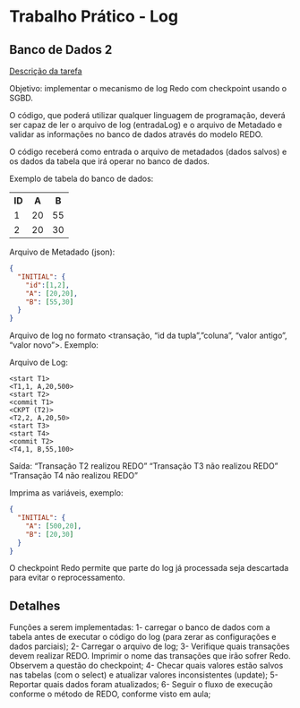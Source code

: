 # Trabalho Prático - Log
## Banco de Dados 2

[Descrição da tarefa](https://docs.google.com/document/d/12ExZiKP9j_zXwnjbZfGA74m5fSXff2ErAOLCdfs0ye0/edit)

Objetivo: implementar o mecanismo de log Redo com checkpoint usando o SGBD.

O código, que poderá utilizar qualquer linguagem de programação, deverá ser capaz de ler o arquivo de log (entradaLog) e o arquivo de Metadado e validar as informações no banco de dados através do modelo REDO.

O código receberá como entrada o arquivo de metadados (dados salvos) e os dados da tabela que irá operar no banco de dados.

Exemplo de tabela do banco de dados:

<table>
  <tr>
    <th>ID</th>
    <th>A</th>
    <th>B</th>
  </tr>
  <tr>
    <td>1</td>
    <td>20</td>
    <td>55</td>
  </tr>
  <tr>
    <td>2</td>
    <td>20</td>
    <td>30</td>
  </tr>
</table>

Arquivo de Metadado (json):
```json
{
  "INITIAL": {
    "id":[1,2],
    "A": [20,20],
    "B": [55,30]
  }
}
```

Arquivo de log no formato <transação, “id da tupla”,”coluna”, “valor antigo”, “valor novo”>. Exemplo:

Arquivo de Log:

```
<start T1>
<T1,1, A,20,500>
<start T2>
<commit T1>
<CKPT (T2)>
<T2,2, A,20,50>
<start T3>
<start T4>
<commit T2>
<T4,1, B,55,100>
```

Saída:
“Transação T2 realizou REDO”
“Transação T3 não realizou REDO”
“Transação T4 não realizou REDO”

Imprima as variáveis, exemplo:

```json
{  
  "INITIAL": {
    "A": [500,20],
    "B": [20,30]
  }
}
```

O checkpoint Redo permite que parte do log já processada seja descartada para evitar o reprocessamento.

## Detalhes
Funções a serem implementadas:
1- carregar o banco de dados com a tabela antes de executar o código do log (para zerar as configurações e dados parciais);
2- Carregar o arquivo de log;
3- Verifique quais transações devem realizar REDO. Imprimir o nome das transações que irão sofrer Redo. Observem a questão do checkpoint;
4- Checar quais valores estão salvos nas tabelas (com o select) e atualizar valores inconsistentes (update);
5- Reportar quais dados foram atualizados;
6- Seguir o fluxo de execução conforme o método de REDO, conforme visto em aula;
<!-- 
start
commit
CKPT
crash

identifier
data_item
old_value
new_value

Atomicity property of DBMS states that either all the operations of transactions must be performed or none. The modifications done by an aborted transaction should not be visible to database and the modifications done by committed transaction should be visible.

To achieve our goal of atomicity, user must first output to stable storage information describing the modifications, without modifying the database itself. This information can help us ensure that all modifications performed by committed transactions are reflected in the database. This information can also help us ensure that no modifications made by an aborted transaction persist in the database.

Log and log records –
The log is a sequence of log records, recording all the update activities in the database. In a stable storage, logs for each transaction are maintained. Any operation which is performed on the database is recorded is on the log. Prior to performing any modification to database, an update log record is created to reflect that modification.

An update log record represented as: <Ti, Xj, V1, V2> has these fields:

Transaction identifier: Unique Identifier of the transaction that performed the write operation.
Data item: Unique identifier of the data item written.
Old value: Value of data item prior to write.
New value: Value of data item after write operation.
Other type of log records are:

<Ti start>: It contains information about when a transaction Ti starts.
<Ti commit>: It contains information about when a transaction Ti commits.
<Ti abort>: It contains information about when a transaction Ti aborts.
Undo and Redo Operations –
Because all database modifications must be preceded by creation of log record, the system has available both the old value prior to modification of data item and new value that is to be written for data item. This allows system to perform redo and undo operations as appropriate:

Undo: using a log record sets the data item specified in log record to old value.
Redo: using a log record sets the data item specified in log record to new value.
The database can be modified using two approaches –

Deferred Modification Technique: If the transaction does not modify the database until it has partially committed, it is said to use deferred modification technique.
Immediate Modification Technique: If database modification occur while transaction is still active, it is said to use immediate modification technique.
Recovery using Log records –
After a system crash has occurred, the system consults the log to determine which transactions need to be redone and which need to be undone.

Transaction Ti needs to be undone if the log contains the record <Ti start> but does not contain either the record <Ti commit> or the record <Ti abort>.
Transaction Ti needs to be redone if log contains record <Ti start> and either the record <Ti commit> or the record <Ti abort>.
Use of Checkpoints –
When a system crash occurs, user must consult the log. In principle, that need to search the entire log to determine this information. There are two major difficulties with this approach:

The search process is time-consuming.
Most of the transactions that, according to our algorithm, need to be redone have already written their updates into the database. Although redoing them will cause no harm, it will cause recovery to take longer.
To reduce these types of overhead, user introduce checkpoints. A log record of the form <checkpoint L> is used to represent a checkpoint in log where L is a list of transactions active at the time of the checkpoint. When a checkpoint log record is added to log all the transactions that have committed before this checkpoint have <Ti commit> log record before the checkpoint record. Any database modifications made by Ti is written to the database either prior to the checkpoint or as part of the checkpoint itself. Thus, at recovery time, there is no need to perform a redo operation on Ti.

After a system crash has occurred, the system examines the log to find the last <checkpoint L> record. The redo or undo operations need to be applied only to transactions in L, and to all transactions that started execution after the record was written to the log. Let us denote this set of transactions as T. Same rules of undo and redo are applicable on T as mentioned in Recovery using Log records part.

Note that user need to only examine the part of the log starting with the last checkpoint log record to find the set of transactions T, and to find out whether a commit or abort record occurs in the log for each transaction in T. For example, consider the set of transactions {T0, T1, . . ., T100}. Suppose that the most recent checkpoint took place during the execution of transaction T67 and T69, while T68 and all transactions with subscripts lower than 67 completed before the checkpoint. Thus, only transactions T67, T69, . . ., T100 need to be considered during the recovery scheme. Each of them needs to be redone if it has completed (that is, either committed or aborted); otherwise, it was incomplete, and needs to be undone. -->